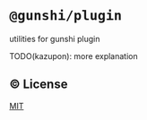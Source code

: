 # `@gunshi/plugin`

utilities for gunshi plugin

TODO(kazupon): more explanation

## ©️ License

[MIT](http://opensource.org/licenses/MIT)
